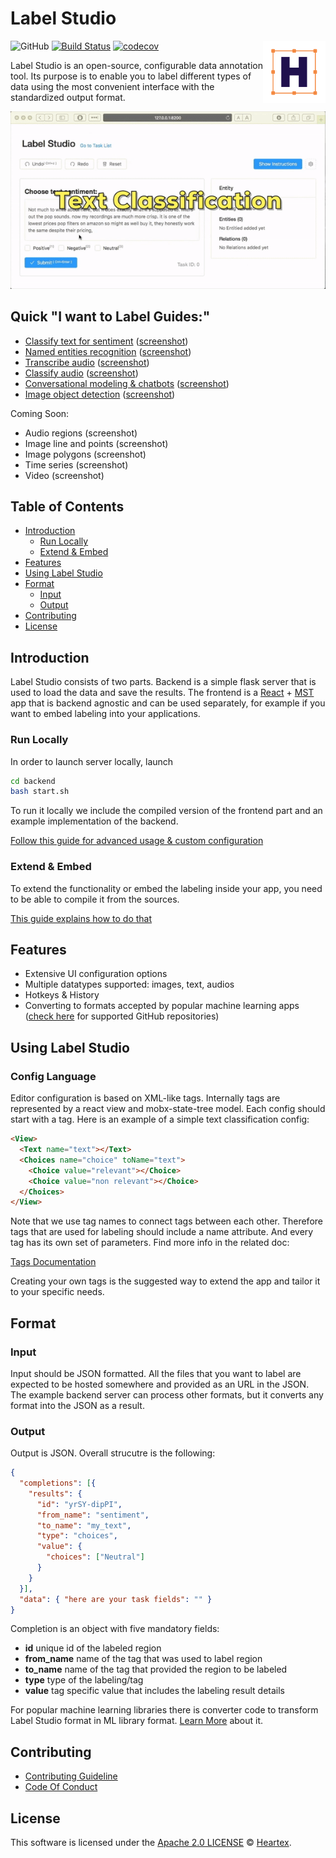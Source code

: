 # Label Studio

<img src="./images/logo.png" align="right" title="Heartex Editor" width="100" height="100">

![GitHub](https://img.shields.io/github/license/heartexlabs/label-studio?logo=heartex) [![Build Status](https://travis-ci.com/heartexlabs/label-studio.svg?branch=master)](https://travis-ci.com/heartexlabs/label-studio) [![codecov](https://codecov.io/gh/heartexlabs/label-studio/branch/master/graph/badge.svg)](https://codecov.io/gh/heartexlabs/label-studio)

Label Studio is an open-source, configurable data annotation tool. Its
purpose is to enable you to label different types of data using the
most convenient interface with the standardized output format.

![Label Studio](./images/label-studio-examples.gif)

## Quick "I want to Label Guides:"

- [Classify text for sentiment](/examples/sentiment_analysis/START.md) ([screenshot](./images/screenshots/cts.png))
- [Named entities recognition](/examples/named_entity/START.md) ([screenshot](./images/screenshots/ner.png))
- [Transcribe audio](/examples/transcribe_audio/START.md) ([screenshot](./images/screenshots/audio-trans.png))
- [Classify audio](/examples/audio_classification/START.md) ([screenshot](./images/screenshots/audio-classify.png))
- [Conversational modeling & chatbots](/examples/chatbot_analysis/START.md) ([screenshot](./images/screenshots/chatbots.png))
- [Image object detection](/examples/image_bbox/START.md) ([screenshot](./images/screenshots/image-object.png))

Coming Soon:
- Audio regions (screenshot)
- Image line and points (screenshot)
- Image polygons (screenshot)
- Time series (screenshot)
- Video (screenshot)

## Table of Contents

- [Introduction](#introduction)
  - [Run Locally](#run-locally)
  - [Extend & Embed](#extend--embed)
- [Features](#features)
- [Using Label Studio](#using-label-studio)
- [Format](#format)
  - [Input](#input)
  - [Output](#output)
- [Contributing](#contributing)
- [License](#license)

## Introduction

Label Studio consists of two parts. Backend is a simple flask server
that is used to load the data and save the results. The frontend is a
[React](https://reactjs.org/) +
[MST](https://github.com/mobxjs/mobx-state-tree) app that is backend
agnostic and can be used separately, for example if you want to embed
labeling into your applications.

### Run Locally

In order to launch server locally, launch
```bash
cd backend
bash start.sh
```

To run it locally we include the compiled version of the frontend
part and an example implementation of the backend.

[Follow this guide for advanced usage & custom configuration](backend/README.md)

### Extend & Embed

To extend the functionality or embed the labeling inside your app, you
need to be able to compile it from the sources. 

[This guide explains how to do that](docs/Embed.md)

## Features

- Extensive UI configuration options
- Multiple datatypes supported: images, text, audios
- Hotkeys & History
- Converting to formats accepted by popular machine learning apps ([check here](/backend/converter/README.md) for supported GitHub repositories)

## Using Label Studio

### Config Language 

Editor configuration is based on XML-like tags. Internally tags are
represented by a react view and mobx-state-tree model. Each config
should start with a <View></View> tag. Here is an example of a simple
text classification config:

```html
<View>
  <Text name="text"></Text>
  <Choices name="choice" toName="text">
    <Choice value="relevant"></Choice>
    <Choice value="non relevant"></Choice>
  </Choices>
</View>
```

Note that we use tag names to connect tags between each
other. Therefore tags that are used for labeling should include a name
attribute. And every tag has its own set of parameters. Find more info
in the related doc:

[Tags Documentation](/docs/Tags.md)

Creating your own tags is the suggested way to extend the app and
tailor it to your specific needs.

## Format 

### Input

Input should be JSON formatted. All the files that you want to label
are expected to be hosted somewhere and provided as an URL in the
JSON. The example backend server can process other formats, but it
converts any format into the JSON as a result.

### Output

Output is JSON. Overall strucutre is the following:

```json
{
  "completions": [{ 
    "results": {
      "id": "yrSY-dipPI",
      "from_name": "sentiment",
      "to_name": "my_text",
      "type": "choices",
	  "value": {
        "choices": ["Neutral"]
      }
    }
  }],
  "data": { "here are your task fields": "" }
}
```

Completion is an object with five mandatory fields:

- **id** unique id of the labeled region
- **from_name** name of the tag that was used to label region
- **to_name** name of the tag that provided the region to be labeled
- **type** type of the labeling/tag
- **value** tag specific value that includes the labeling result details

For popular machine learning libraries there is converter code to
transform Label Studio format in ML library format. [Learn More](/backend/converter/README.md) 
about it.

## Contributing

- [Contributing Guideline](/CONTRIBUTING.md)
- [Code Of Conduct](/CODE_OF_CONDUCT.md)

## License

This software is licensed under the [Apache 2.0 LICENSE](/LICENSE) ©
[Heartex](https://www.heartex.net/).
